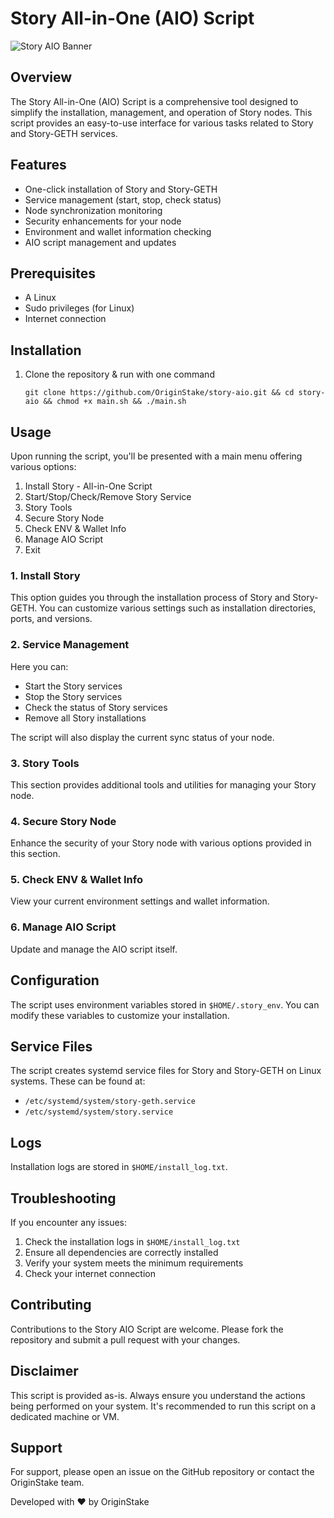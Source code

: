 # Story All-in-One (AIO) Script

 ![Story AIO Banner](https://res.cloudinary.com/ghostdigital/image/upload/v1728839692/Image_2024-10-14_3_2x_emjcnu.png)

## Overview

The Story All-in-One (AIO) Script is a comprehensive tool designed to simplify the installation, management, and operation of Story nodes. This script provides an easy-to-use interface for various tasks related to Story and Story-GETH services.

## Features

* One-click installation of Story and Story-GETH
* Service management (start, stop, check status)
* Node synchronization monitoring
* Security enhancements for your node
* Environment and wallet information checking
* AIO script management and updates

## Prerequisites

* A Linux
* Sudo privileges (for Linux)
* Internet connection

## Installation


1. Clone the repository & run with one command

   ```
   git clone https://github.com/OriginStake/story-aio.git && cd story-aio && chmod +x main.sh && ./main.sh
   ```

## Usage

Upon running the script, you'll be presented with a main menu offering various options:


1. Install Story - All-in-One Script
2. Start/Stop/Check/Remove Story Service
3. Story Tools
4. Secure Story Node
5. Check ENV & Wallet Info
6. Manage AIO Script
7. Exit

### 1. Install Story

This option guides you through the installation process of Story and Story-GETH. You can customize various settings such as installation directories, ports, and versions.

### 2. Service Management

Here you can:

* Start the Story services
* Stop the Story services
* Check the status of Story services
* Remove all Story installations

The script will also display the current sync status of your node.

### 3. Story Tools

This section provides additional tools and utilities for managing your Story node.

### 4. Secure Story Node

Enhance the security of your Story node with various options provided in this section.

### 5. Check ENV & Wallet Info

View your current environment settings and wallet information.

### 6. Manage AIO Script

Update and manage the AIO script itself.

## Configuration

The script uses environment variables stored in `$HOME/.story_env`. You can modify these variables to customize your installation.

## Service Files

The script creates systemd service files for Story and Story-GETH on Linux systems. These can be found at:

* `/etc/systemd/system/story-geth.service`
* `/etc/systemd/system/story.service`

## Logs

Installation logs are stored in `$HOME/install_log.txt`.

## Troubleshooting

If you encounter any issues:


1. Check the installation logs in `$HOME/install_log.txt`
2. Ensure all dependencies are correctly installed
3. Verify your system meets the minimum requirements
4. Check your internet connection

## Contributing

Contributions to the Story AIO Script are welcome. Please fork the repository and submit a pull request with your changes.

## Disclaimer

This script is provided as-is. Always ensure you understand the actions being performed on your system. It's recommended to run this script on a dedicated machine or VM.

## Support

For support, please open an issue on the GitHub repository or contact the OriginStake team.

Developed with ❤️ by OriginStake